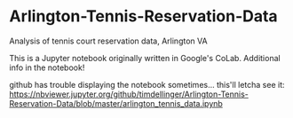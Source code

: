 # Arlington-Tennis-Reservation-Data
Analysis of tennis court reservation data, Arlington VA


This is a Jupyter notebook originally written in Google's CoLab.
Additional info in the notebook!

github has trouble displaying the notebook sometimes... this'll letcha see it:
https://nbviewer.jupyter.org/github/timdellinger/Arlington-Tennis-Reservation-Data/blob/master/arlington_tennis_data.ipynb
